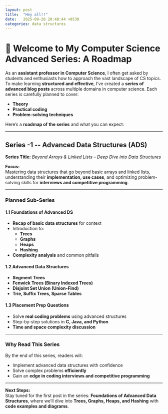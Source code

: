 ```yaml
---
layout: post
title:  "Hey all!!"
date:   2025-09-20 20:48:44 +0530
categories: data structures
---
```


# 🚀 Welcome to My Computer Science Advanced Series: A Roadmap

As an **assistant professor in Computer Science**, I often get asked by students and enthusiasts how to approach the vast landscape of CS topics. To make learning **structured and effective**, I’ve created a **series of advanced blog posts** across multiple domains in computer science. Each series is carefully planned to cover:

- **Theory**
- **Practical coding**
- **Problem-solving techniques**

Here’s a **roadmap of the series** and what you can expect:

---

## Series -1 -- Advanced Data Structures (ADS)

**Series Title:** *Beyond Arrays & Linked Lists – Deep Dive into Data Structures*  

**Focus:**  
Mastering data structures that go beyond basic arrays and linked lists, understanding their **implementation, use cases**, and optimizing problem-solving skills for **interviews and competitive programming**.

---

### Planned Sub-Series

#### 1.1 Foundations of Advanced DS
- **Recap of basic data structures** for context  
- Introduction to:
  - **Trees**  
  - **Graphs**  
  - **Heaps**  
  - **Hashing**  
- **Complexity analysis** and common pitfalls

#### 1.2 Advanced Data Structures
- **Segment Trees**  
- **Fenwick Trees (Binary Indexed Trees)**  
- **Disjoint Set Union (Union-Find)**  
- **Trie, Suffix Trees, Sparse Tables**

#### 1.3 Placement Prep Questions
- Solve **real coding problems** using advanced structures  
- Step-by-step solutions in **C, Java, and Python**  
- **Time and space complexity discussion**  

---

### Why Read This Series
By the end of this series, readers will:  
- Implement advanced data structures with confidence  
- Solve complex problems **efficiently**  
- Gain an **edge in coding interviews and competitive programming**

---

**Next Steps:**  
Stay tuned for the first post in the series: **Foundations of Advanced Data Structures**, where we’ll dive into **Trees, Graphs, Heaps, and Hashing** with **code examples and diagrams**.
